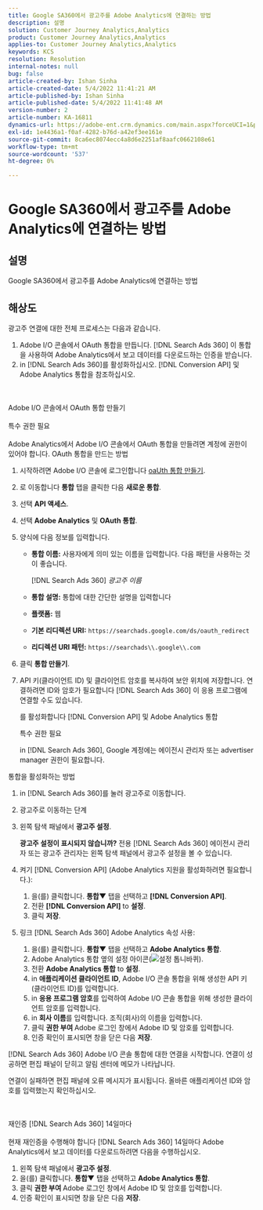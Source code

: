 ```yaml
---
title: Google SA360에서 광고주를 Adobe Analytics에 연결하는 방법
description: 설명
solution: Customer Journey Analytics,Analytics
product: Customer Journey Analytics,Analytics
applies-to: Customer Journey Analytics,Analytics
keywords: KCS
resolution: Resolution
internal-notes: null
bug: false
article-created-by: Ishan Sinha
article-created-date: 5/4/2022 11:41:21 AM
article-published-by: Ishan Sinha
article-published-date: 5/4/2022 11:41:48 AM
version-number: 2
article-number: KA-16811
dynamics-url: https://adobe-ent.crm.dynamics.com/main.aspx?forceUCI=1&pagetype=entityrecord&etn=knowledgearticle&id=2e22a71b-9fcb-ec11-a7b5-6045bd00db25
exl-id: 1e4436a1-f0af-4282-b76d-a42ef3ee161e
source-git-commit: 8ca6ec8074ecc4a8d6e2251af8aafc0662108e61
workflow-type: tm+mt
source-wordcount: '537'
ht-degree: 0%

---
```


# Google SA360에서 광고주를 Adobe Analytics에 연결하는 방법

## 설명


Google SA360에서 광고주를 Adobe Analytics에 연결하는 방법


## 해상도


광고주 연결에 대한 전체 프로세스는 다음과 같습니다.

1. Adobe I/O 콘솔에서 OAuth 통합을 만듭니다. [!DNL Search Ads 360] 이 통합을 사용하여 Adobe Analytics에서 보고 데이터를 다운로드하는 인증을 받습니다.
1. in [!DNL Search Ads 360]를 활성화하십시오. [!DNL Conversion API] 및 Adobe Analytics 통합을 참조하십시오.

<br><br>Adobe I/O 콘솔에서 OAuth 통합 만들기<br><br>특수 권한 필요<br><br>
Adobe Analytics에서 Adobe I/O 콘솔에서 OAuth 통합을 만들려면 계정에 권한이 있어야 합니다.
OAuth 통합을 만드는 방법
1. 시작하려면 Adobe I/O 콘솔에 로그인합니다 [oaUth 통합 만들기](https://www.adobe.io/authentication/auth-methods.html#!AdobeDocs/adobeio-auth/master/AuthenticationOverview/OAuthIntegration.md).
1. 로 이동합니다 <b>통합</b> 탭을 클릭한 다음 <b>새로운 통합</b>.
1. 선택 <b>API 액세스</b>.
1. 선택 <b>Adobe Analytics</b> 및 <b>OAuth 통합</b>.
1. 양식에 다음 정보를 입력합니다.
   - <b>통합 이름:</b> 사용자에게 의미 있는 이름을 입력합니다. 다음 패턴을 사용하는 것이 좋습니다.

      [!DNL Search Ads 360] *광고주 이름*

   - <b>통합 설명:</b> 통합에 대한 간단한 설명을 입력합니다
   - <b>플랫폼:</b> 웹
   - <b>기본 리디렉션 URI:</b> `https://searchads.google.com/ds/oauth_redirect`
   - <b>리디렉션 URI 패턴:</b> `https://searchads\\.google\\.com`

1. 클릭 <b>통합 만들기</b>.
1. API 키(클라이언트 ID) 및 클라이언트 암호를 복사하여 보안 위치에 저장합니다. 연결하려면 ID와 암호가 필요합니다 [!DNL Search Ads 360] 이 응용 프로그램에 연결할 수도 있습니다.

   를 활성화합니다 [!DNL Conversion API] 및 Adobe Analytics 통합

   특수 권한 필요

   in [!DNL Search Ads 360], Google 계정에는 에이전시 관리자 또는 advertiser manager 권한이 필요합니다.

통합을 활성화하는 방법

1. in [!DNL Search Ads 360]를 눌러 광고주로 이동합니다.
1. 광고주로 이동하는 단계
1. 왼쪽 탐색 패널에서 <b>광고주 설정</b>.

   <b>광고주 설정이 표시되지 않습니까?</b> 전용 [!DNL Search Ads 360] 에이전시 관리자 또는 광고주 관리자는 왼쪽 탐색 패널에서 광고주 설정을 볼 수 있습니다.

1. 켜기 [!DNL Conversion API] (Adobe Analytics 지원을 활성화하려면 필요합니다.):

   1. 을(를) 클릭합니다. <b>통합▼</b> 탭을 선택하고 <b>[!DNL Conversion API]</b>.
   1. 전환 <b>[!DNL Conversion API]</b> to <b>설정</b>.
   1. 클릭 <b>저장</b>.

1. 링크 [!DNL Search Ads 360] Adobe Analytics 속성 사용:

   1. 을(를) 클릭합니다. <b>통합▼</b> 탭을 선택하고 <b>Adobe Analytics 통합</b>.
   1. Adobe Analytics 통합 옆의 설정 아이콘(![설정 톱니바퀴](https://lh3.googleusercontent.com/epGzW5mbor9RE_qz89J5G7pIHHCI0kfzQSMglH7hxWZlWkyoRtS1urgdIttMd71uOtk=w18 "설정 톱니바퀴")).
   1. 전환 <b>Adobe Analytics 통합</b> to <b>설정</b>.
   1. in <b>애플리케이션 클라이언트 ID</b>, Adobe I/O 콘솔 통합을 위해 생성한 API 키(클라이언트 ID)를 입력합니다.
   1. in <b>응용 프로그램 암호</b>를 입력하여 Adobe I/O 콘솔 통합을 위해 생성한 클라이언트 암호를 입력합니다.
   1. in <b>회사 이름</b>를 입력합니다. 조직(회사)의 이름을 입력합니다.
   1. 클릭 <b>권한 부여 </b>Adobe 로그인 창에서 Adobe ID 및 암호를 입력합니다.
   1. 인증 확인이 표시되면 창을 닫은 다음 <b>저장</b>.

[!DNL Search Ads 360] Adobe I/O 콘솔 통합에 대한 연결을 시작합니다. 연결이 성공하면 편집 패널이 닫히고 알림 센터에 메모가 나타납니다.

연결이 실패하면 편집 패널에 오류 메시지가 표시됩니다. 올바른 애플리케이션 ID와 암호를 입력했는지 확인하십시오.

<br><br>재인증 [!DNL Search Ads 360] 14일마다<br><br>
현재 재인증을 수행해야 합니다 [!DNL Search Ads 360] 14일마다 Adobe Analytics에서 보고 데이터를 다운로드하려면 다음을 수행하십시오.

1. 왼쪽 탐색 패널에서 <b>광고주 설정</b>.
1. 을(를) 클릭합니다. <b>통합▼</b> 탭을 선택하고 <b>Adobe Analytics 통합</b>.
1. 클릭 <b>권한 부여 </b>Adobe 로그인 창에서 Adobe ID 및 암호를 입력합니다.
1. 인증 확인이 표시되면 창을 닫은 다음 <b>저장</b>.
